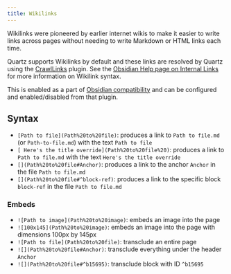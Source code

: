 ```yaml
---
title: Wikilinks
---
```


Wikilinks were pioneered by earlier internet wikis to make it easier to write links across pages without needing to write Markdown or HTML links each time.

Quartz supports Wikilinks by default and these links are resolved by Quartz using the [CrawlLinks](docs/plugins/CrawlLinks.md) plugin. See the [Obsidian Help page on Internal Links](https://help.obsidian.md/Linking+notes+and+files/Internal+links) for more information on Wikilink syntax.

This is enabled as a part of [Obsidian compatibility](docs/features/Obsidian%20compatibility.md) and can be configured and enabled/disabled from that plugin.

## Syntax

- `[Path to file](Path%20to%20file)`: produces a link to `Path to file.md` (or `Path-to-file.md`) with the text `Path to file`
- `[ Here's the title override](Path%20to%20file%20)`: produces a link to `Path to file.md` with the text `Here's the title override`
- `[](Path%20to%20file#Anchor)`: produces a link to the anchor `Anchor` in the file `Path to file.md`
- `[](Path%20to%20file#^block-ref)`: produces a link to the specific block `block-ref` in the file `Path to file.md`

### Embeds

- `![Path to image](Path%20to%20image)`: embeds an image into the page
- `![100x145](Path%20to%20image)`: embeds an image into the page with dimensions 100px by 145px
- `![Path to file](Path%20to%20file)`: transclude an entire page
- `![](Path%20to%20file#Anchor)`: transclude everything under the header `Anchor`
- `![](Path%20to%20file#^b15695)`: transclude block with ID `^b15695`
